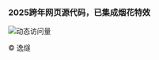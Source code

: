 ### 2025跨年网页源代码，已集成烟花特效

![动态访问量](https://count.kjchmc.cn/get/@esca-2025?theme=rule34)<br>
<footer>&copy 逸燧</footer>
